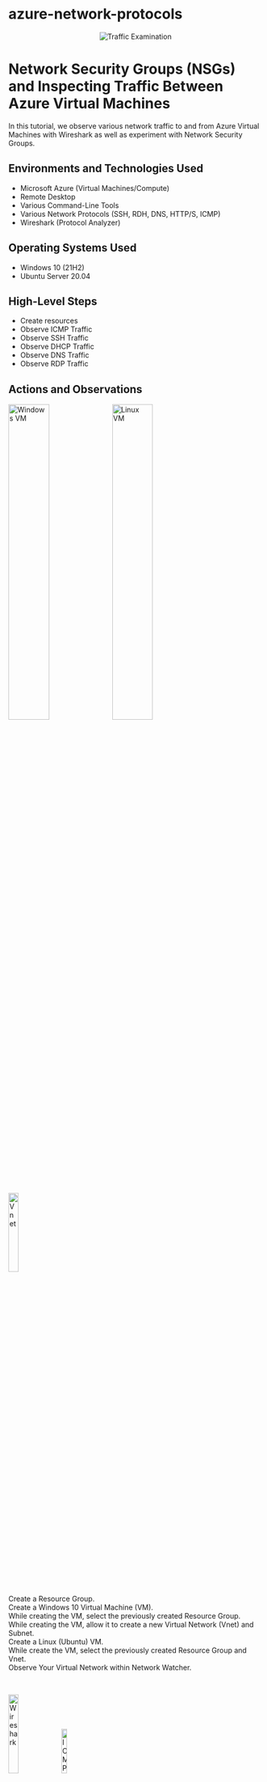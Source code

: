 # azure-network-protocols
<p align="center">
<img src="https://i.imgur.com/Ua7udoS.png" alt="Traffic Examination"/>
</p>

<h1>Network Security Groups (NSGs) and Inspecting Traffic Between Azure Virtual Machines</h1>
In this tutorial, we observe various network traffic to and from Azure Virtual Machines with Wireshark as well as experiment with Network Security Groups. <br />


<h2>Environments and Technologies Used</h2>

- Microsoft Azure (Virtual Machines/Compute)
- Remote Desktop
- Various Command-Line Tools
- Various Network Protocols (SSH, RDH, DNS, HTTP/S, ICMP)
- Wireshark (Protocol Analyzer)

<h2>Operating Systems Used </h2>

- Windows 10 (21H2)
- Ubuntu Server 20.04

<h2>High-Level Steps</h2>

- Create resources
- Observe ICMP Traffic
- Observe SSH Traffic
- Observe DHCP Traffic
- Observe DNS Traffic
- Observe RDP Traffic

<h2>Actions and Observations</h2>

<p>
<img src="https://i.imgur.com/PiZmWhU.png" height="40%" width="40%" alt="Windows VM"/>
<img src="https://i.imgur.com/kspHyex.png" height="40%" width="40%" alt="Linux VM"/>
<br />
<img src="https://i.imgur.com/0awI1yS.png" height="20%" width="20%" alt="Vnet"/>
</p>
<p>
Create a Resource Group.
<br />
Create a Windows 10 Virtual Machine (VM).
<br />
While creating the VM, select the previously created Resource Group.
<br />
While creating the VM, allow it to create a new Virtual Network (Vnet) and Subnet.
<br />
Create a Linux (Ubuntu) VM.
<br />
While create the VM, select the previously created Resource Group and Vnet.
<br />
Observe Your Virtual Network within Network Watcher.
</p>
<br />

<p>
<img src="https://i.imgur.com/irUGL73.png" height="20%" width="20%" alt="Wireshark"/>
<img src="https://i.imgur.com/cZ3frp9.png" height="15%" width="15%" alt="ICMP"/>
<br />
<img src="https://i.imgur.com/8HR8n21.png" height="60%" width="35%" alt="First Ping"/>
<img src="https://i.imgur.com/7zeUNDI.png" height="40%" width="40%" alt="Ping Google"/>
<br />
<img src="https://i.imgur.com/CkwGshP.png" height="40%" width="40%" alt="Ping -t"/>
<br />
<img src="https://i.imgur.com/Lly14GL.png" height="15%" width="15%" alt="Deny ICMP"/>
<img src="https://i.imgur.com/TYwOpMk.png" height="25%" width="25%" alt="Request Timed Out"/>
</p>
<p>
Use Remote Desktop to connect to your Windows 10 Virtual Machine.
<br />
Within your Windows 10 Virtual Machine, Install Wireshark.
<br />
Open Wireshark and filter for ICMP traffic only.
<br />
Retrieve the private IP address of the Ubuntu VM and attempt to ping it from within the Windows 10 VM.
<br />
Observe ping requests and replies within WireShark.
<br />
From The Windows 10 VM, open command line or PowerShell and attempt to ping a public website (such as www.google.com) and observe the traffic in WireShark.
<br />
Initiate a perpetual/non-stop ping from your Windows 10 VM to your Ubuntu VM.
<br />
Open the Network Security Group your Ubuntu VM is using and disable incoming (inbound) ICMP traffic.
<br />
Back in the Windows 10 VM, observe the ICMP traffic in WireShark and the command line Ping activity.
<br />
Re-enable ICMP traffic for the Network Security Group your Ubuntu VM is using.
<br />
Back in the Windows 10 VM, observe the ICMP traffic in WireShark and the command line Ping activity (should start working).
<br />
Stop the ping activity.
</p>
<br />

<p>
<img src="https://i.imgur.com/FlGzXii.png" height="50%" width="50%" alt="Initial SSH"/>
<br />
<img src="https://i.imgur.com/iu693uU.png" height="47%" width="47%" alt="SSH connection"/>
<br />
<img src="https://i.imgur.com/LdzSqVG.png" height="40%" width="40%" alt="SSH information"/>
</p>
<p>
Back in Wireshark, filter for SSH traffic only.
<br />
From your Windows 10 VM, “SSH into” your Ubuntu Virtual Machine (via its private IP address).
<br />
Type commands (username, pwd, etc) into the linux SSH connection and observe SSH traffic spam in WireShark.
<br />
Exit the SSH connection by typing ‘exit’ and pressing [Enter].
</p>
<br />

<p>
<img src="https://i.imgur.com/afV7opI.png" height="50%" width="50%" alt="DHCP"/>
</p>
<p>
Back in Wireshark, filter for DHCP traffic only.
<br />
From your Windows 10 VM, attempt to issue your VM a new IP address from the command line (ipconfig /renew).
<br />
Observe the DHCP traffic appearing in WireShark.
</p>
<br />

<p>
<img src="https://i.imgur.com/u7wn5jq.png" height="50%" width="50%" alt="ping google"/>
<img src="https://i.imgur.com/fHpsoJw.png" height="30%" width="30%" alt="ping disney"/>
</p>
Back in Wireshark, filter for DNS traffic only.
<br />
From your Windows 10 VM within a command line, use nslookup to see what google.com and disney.com’s IP addresses are.
<br />
Observe the DNS traffic being show in WireShark.
<p>
</p>
<br />

<p>
<img src="https://i.imgur.com/MPcPk24.png" height="50%" width="50%" alt="RDP"/>
</p>
<p>
Back in Wireshark, filter for RDP traffic only (tcp.port == 3389).
<br />
Oserve the immediate non-stop spam of traffic? Why do you think it’s non-stop spamming vs only showing traffic when you do an activity?
<br />
Answer: because the RDP (protocol) is constantly showing you a live stream from one computer to another, therefor traffic is always being transmitted.
</p>
<br />
